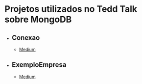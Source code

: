 # **Projetos utilizados no Tedd Talk sobre MongoDB**
* ## **Conexao**
  * [Medium](https://medium.com/@gustavo.dq.27/como-conectar-ao-mongodb-com-spring-mvc-e-maven-cf155ee5d1be)
* ## **ExemploEmpresa**
  * [Medium](https://medium.com/@gustavo.dq.27/spring-mvc-com-mongodb-exemplo-empresas-9445347861e0)
